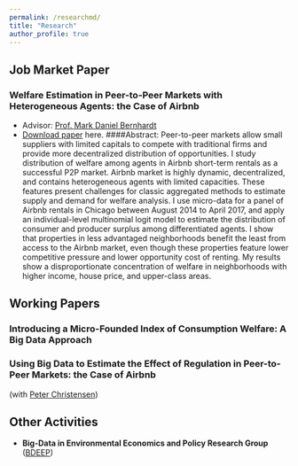 ```yaml
--- 
permalink: /researchmd/
title: "Research"
author_profile: true 
---
```


##  Job Market Paper

### Welfare Estimation in Peer-to-Peer Markets with Heterogeneous Agents: the Case of Airbnb
* Advisor: [Prof. Mark Daniel Bernhardt](https://economics.illinois.edu/profile/danber)
* [Download paper](https://farhoodi.github.io/files/Airbnb_Welfare_Estimation-55.pdf) here.
####Abstract:
Peer-to-peer markets allow small suppliers with limited capitals to compete with traditional firms and provide more decentralized distribution of opportunities. I study distribution of welfare among agents in Airbnb short-term rentals as a successful P2P market. Airbnb market is highly dynamic, decentralized, and contains heterogeneous agents with limited capacities. These features present challenges for classic aggregated methods to estimate supply and demand for welfare analysis. I use micro-data for a panel of Airbnb rentals in Chicago between August 2014 to April 2017, and apply an individual-level multinomial logit model to estimate the distribution of consumer and producer surplus among differentiated agents. I show that properties in less advantaged neighborhoods benefit the least from access to the Airbnb market, even though these properties feature lower competitive pressure and lower opportunity cost of renting. My results show a disproportionate concentration of welfare in neighborhoods with higher income, house price, and upper-class areas.

## Working Papers
### Introducing a Micro-Founded Index of Consumption Welfare: A Big Data Approach
### Using Big Data to Estimate the Effect of Regulation in Peer-to-Peer Markets: the Case of Airbnb
(with [Peter Christensen](https://www.uiuc-bdeep.org/christensenteaching))

## Other Activities
* **Big-Data in Environmental Economics and Policy Research Group** ([BDEEP](https://www.uiuc-bdeep.org))
